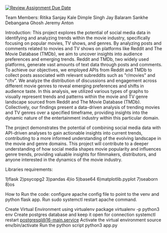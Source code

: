 [![Review Assignment Due Date](https://classroom.github.com/assets/deadline-readme-button-24ddc0f5d75046c5622901739e7c5dd533143b0c8e959d652212380cedb1ea36.svg)](https://classroom.github.com/a/QM6TDYML)

Team Members:
Ritika Sanjay Kale
Dimple Singh
Jay Balaram Sankhe
Debangana Ghosh
Jeremy Anton

Introduction: This project explores the potential of social media data in identifying and analyzing trends within the movie industry, specifically focusing on popular movies, TV shows, and genres. By analyzing posts and comments related to movies and TV shows on platforms like Reddit and The Movie Database (TMDb), we aim to uncover insights into audience preferences and emerging trends.
Reddit and TMDb, two widely used platforms, generate vast amounts of text data through posts and comments. To achieve our objectives, we employed APIs from Reddit and TMDb to collect posts associated with relevant subreddits such as "r/movies" and "r/tv".
We analyze the distribution of discussions and engagement across different movie genres to reveal emerging preferences and shifts in audience taste. 
In this analysis, we utilized various types of graphs to visually represent trends and patterns within the movie and TV genre landscape sourced from Reddit and The Movie Database (TMDb). Collectively, our findings present a data-driven analysis of trending movies and TV genres over a specified timeframe, providing insights into the dynamic nature of the entertainment industry within this particular domain. 

The project demonstrates the potential of combining social media data with API-driven analyses to gain actionable insights into current trends, contributing to a more informed understanding of the evolving landscape in the movie and genre domains. 
This project will contribute to a deeper understanding of how social media shapes movie popularity and influences genre trends, providing valuable insights for filmmakers, distributors, and anyone interested in the dynamics of the movie industry.

Libraries requirements:

1)flask
2)psycopg2
3)pandas
4)io
5)base64
6)matplotlib.pyplot
7)seaborn
8)os



How to Run the code:
configure apache config file to point to the venv and python flask app. 
Run sudo systemctl restart apache command. 

Create Virtual Environment using virtualenv package
virtualenv -p python3 env
Create postgres database and keep it open for connection
systemctl restart postgresql@16-main.service
Activate the virtual environment
 source env/bin/activate
Run the python script
python3 app.py


